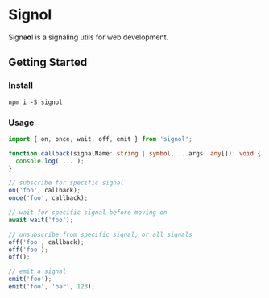 # Signol

Sign~~a~~**o**l is a signaling utils for web development.

## Getting Started

### Install

```
npm i -S signol
```

### Usage

```typescript
import { on, once, wait, off, emit } from 'signol';

function callback(signalName: string | symbol, ...args: any[]): void {
  console.log( ... );
}

// subscribe for specific signal
on('foo', callback);
once('foo', callback);

// wait for specific signal before moving on
await wait('foo');

// unsubscribe from specific signal, or all signals
off('foo', callback);
off('foo');
off();

// emit a signal
emit('foo');
emit('foo', 'bar', 123);
```
